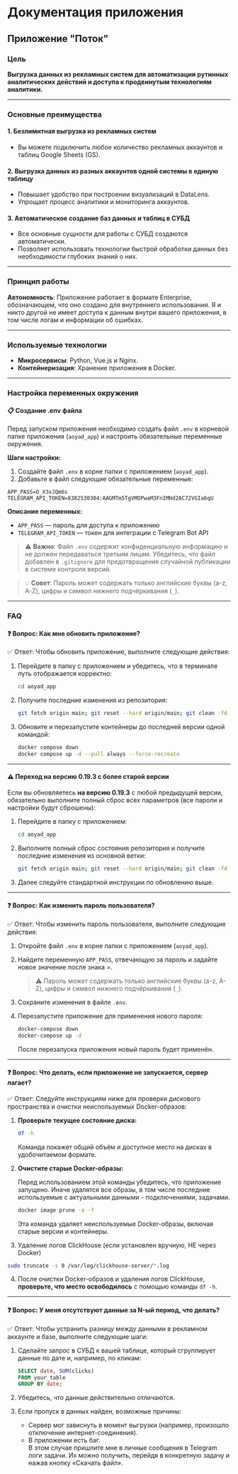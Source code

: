 # Документация приложения

## Приложение "Поток"

### Цель
**Выгрузка данных из рекламных систем для автоматизации рутинных аналитических действий и доступа к продвинутым технологиям аналитики.**

---

### Основные преимущества

#### 1. **Безлимитная выгрузка из рекламных систем**
- Вы можете подключить любое количество рекламных аккаунтов и таблиц Google Sheets (GS).

#### 2. **Выгрузка данных из разных аккаунтов одной системы в единую таблицу**
- Повышает удобство при построении визуализаций в DataLens.
- Упрощает процесс аналитики и мониторинга аккаунтов.

#### 3. **Автоматическое создание баз данных и таблиц в СУБД**
- Все основные сущности для работы с СУБД создаются автоматически.
- Позволяет использовать технологии быстрой обработки данных без необходимости глубоких знаний о них.

---

### Принцип работы
**Автономность**: Приложение работает в формате Enterprise, обозначающем, что оно создано для внутреннего использования. Я и никто другой не имеет доступа к данным внутри вашего приложения, в том числе логам и информации об ошибках.

---

### Используемые технологии
- **Микросервисы**: Python, Vue.js и Nginx.
- **Контейнеризация**: Хранение приложения в Docker.

---

### Настройка переменных окружения

#### 📋 Создание .env файла

Перед запуском приложения необходимо создать файл `.env` в корневой папке приложения (`aoyad_app`) и настроить обязательные переменные окружения.

**Шаги настройки:**

1. Создайте файл `.env` в корне папки с приложением (`aoyad_app`).
2. Добавьте в файл следующие обязательные переменные:

```env
APP_PASS=O_X3xJQm6s
TELEGRAM_API_TOKEN=8382530384:AAGMTm5TgVMOPwaM3FnIMHd2AC72VGIa6qU
```

**Описание переменных:**
- `APP_PASS` — пароль для доступа к приложению
- `TELEGRAM_API_TOKEN` — токен для интеграции с Telegram Bot API

> ⚠️ **Важно**: Файл `.env` содержит конфиденциальную информацию и не должен передаваться третьим лицам. Убедитесь, что файл добавлен в `.gitignore` для предотвращения случайной публикации в системе контроля версий.

> 💡 **Совет**: Пароль может содержать только английские буквы (a-z, A-Z), цифры и символ нижнего подчёркивания (`_`).

---

### FAQ

#### ❓ Вопрос: **Как мне обновить приложение?**

✅ Ответ: Чтобы обновить приложение, выполните следующие действия:

1. Перейдите в папку с приложением и убедитесь, что в терминале путь отображается корректно:
    ```bash
    cd aoyad_app
    ```
2. Получите последние изменения из репозитория:
    ```bash
    git fetch origin main; git reset --hard origin/main; git clean -fd -e .env
    ```
3. Обновите и перезапустите контейнеры до последней версии одной командой:
    ```bash
    docker compose down
    docker compose up -d --pull always --force-recreate
    ```

---

#### ⚠️ Переход на версию 0.19.3 с более старой версии

Если вы обновляетесь **на версию 0.19.3** с любой предыдущей версии, обязательно выполните полный сброс всех параметров (все пароли и настройки будут сброшены):

1. Перейдите в папку с приложением:
    ```bash
    cd aoyad_app
    ```
2. Выполните полный сброс состояния репозитория и получите последние изменения из основной ветки:
    ```bash
    git fetch origin main; git reset --hard origin/main; git clean -fd -e .env
    ```
3. Далее следуйте стандартной инструкции по обновлению выше.

---

#### ❓ Вопрос: **Как изменить пароль пользователя?**

✅ Ответ: Чтобы изменить пароль пользователя, выполните следующие действия:

1. Откройте файл `.env` в корне папки с приложением (`aoyad_app`).
2. Найдите переменную `APP_PASS`, отвечающую за пароль и задайте новое значение после знака =.
   
   > ⚠️ Пароль может содержать только английские буквы (a-z, A-Z), цифры и символ нижнего подчёркивания (`_`).
3. Сохраните изменения в файле `.env`.
4. Перезапустите приложение для применения нового пароля:
    ```bash
    docker-compose down
    docker-compose up -d
    ```
    После перезапуска приложения новый пароль будет применён.

---
#### ❓ Вопрос: **Что делать, если приложение не запускается, сервер лагает?**

✅ Ответ: Следуйте инструкциям ниже для проверки дискового пространства и очистки неиспользуемых Docker-образов:

1. **Проверьте текущее состояние диска:**
   ```bash
   df -h
   ```
   Команда покажет общий объём и доступное место на дисках в удобочитаемом формате.


2. **Очистите старые Docker-образы:**
   
   Перед использованием этой команды убедитесь, что приложение запущено. Иначе удалятся все образы, в том числе последние используемые с актуальными данными - подключениями, задачами.
   ```bash
   docker image prune -a -f
   ```
   Эта команда удаляет неиспользуемые Docker-образы, включая старые версии и контейнеры.

3. Удаление логов ClickHouse (если установлен вручную, НЕ через Docker)

```bash
sudo truncate -s 0 /var/log/clickhouse-server/*.log
```


4. После очистки Docker-образов и удаления логов ClickHouse, **проверьте, что место освободилось** с помощью команды `df -h`.

---


#### ❓ Вопрос: **У меня отсутствуют данные за N-ый период, что делать?**

✅ Ответ: Чтобы устранить разницу между данными в рекламном аккаунте и базе, выполните следующие шаги:

1. Сделайте запрос в СУБД к вашей таблице, который сгруппирует данные по дате и, например, по кликам:
    ```sql
    SELECT date, SUM(clicks)
    FROM your_table
    GROUP BY date;
    ```
2. Убедитесь, что данные действительно отличаются.

3. Если пропуск в данных найден, возможные причины:
    - Сервер мог зависнуть в момент выгрузки (например, произошло отключение интернет-соединения).
    - В приложении есть баг.  
      В этом случае пришлите мне в личные сообщения в Telegram логи задачи. Их можно получить, перейдя в конкретную задачу и нажав кнопку «Скачать файл».
